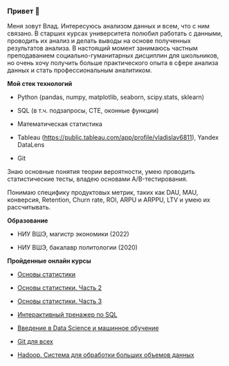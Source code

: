 ### Привет :wave:

Меня зовут Влад. Интересуюсь анализом данных и всем, что с ним связано. В старших курсах университета полюбил работать с данными, проводить их анализ и делать выводы на основе полученных результатов анализа. В настоящий момент занимаюсь частным преподаванием социально-гуманитарных дисциплин для школьников, но очень хочу получить больше практического опыта в сфере анализа данных и стать профессиональным аналитиком. 

**Мой стек технологий**

* Python (pandas, numpy, matplotlib, seaborn, scipy.stats, sklearn)

* SQL (в т.ч. подзапросы, CTE, оконные функции) 

* Математическая статистика

* Tableau (https://public.tableau.com/app/profile/vladislav6811), Yandex DataLens

* Git

Знаю основные понятия теории вероятности, умею проводить статистические тесты, владею основами A/B-тестирования.

Понимаю специфику продуктовых метрик, таких как DAU, MAU, конверсия, Retention, Churn rate, ROI, ARPU и ARPPU, LTV и умею их рассчитывать.

**Образование**

* НИУ ВШЭ, магистр экономики (2022) 

* НИУ ВШЭ, бакалавр политологии (2020)


**Пройденные онлайн курсы**

* [Основы статистики](https://stepik.org/cert/1346308)

* [Основы статистики. Часть 2](https://stepik.org/cert/1606122)

* [Основы статистики. Часть 3](https://stepik.org/cert/1648608)

* [Интерактивный тренажер по SQL](https://stepik.org/cert/1156113)

* [Введение в Data Science и машинное обучение](https://stepik.org/cert/1628989)

* [Git для всех](https://stepik.org/cert/1847550)

* [Hadoop. Система для обработки больших объемов данных](https://stepik.org/cert/1935985)


